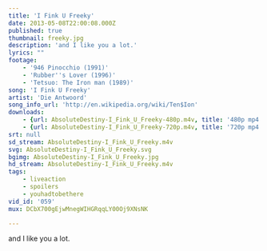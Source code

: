 ```yaml
---
title: 'I Fink U Freeky'
date: 2013-05-08T22:00:08.000Z
published: true
thumbnail: freeky.jpg
description: 'and I like you a lot.'
lyrics: ""
footage:
    - '946 Pinocchio (1991)'
    - 'Rubber''s Lover (1996)'
    - 'Tetsuo: The Iron man (1989)'
song: 'I Fink U Freeky'
artist: 'Die Antwoord'
song_info_url: 'http://en.wikipedia.org/wiki/Ten$Ion'
downloads:
    - {url: AbsoluteDestiny-I_Fink_U_Freeky-480p.m4v, title: '480p mp4', width: 888, height: 480, mimetype: video/mp4}
    - {url: AbsoluteDestiny-I_Fink_U_Freeky-720p.m4v, title: '720p mp4', width: 1280, height: 688, mimetype: video/mp4}
srt: null
sd_stream: AbsoluteDestiny-I_Fink_U_Freeky.m4v
svg: AbsoluteDestiny-I_Fink_U_Freeky.svg
bgimg: AbsoluteDestiny-I_Fink_U_Freeky.jpg
hd_stream: AbsoluteDestiny-I_Fink_U_Freeky.m4v
tags:
    - liveaction
    - spoilers
    - youhadtobethere
vid_id: '059'
mux: DCbX700gEjwMnegWIHGRqqLY00Oj9XNsNK

---
```

and I like you a lot.